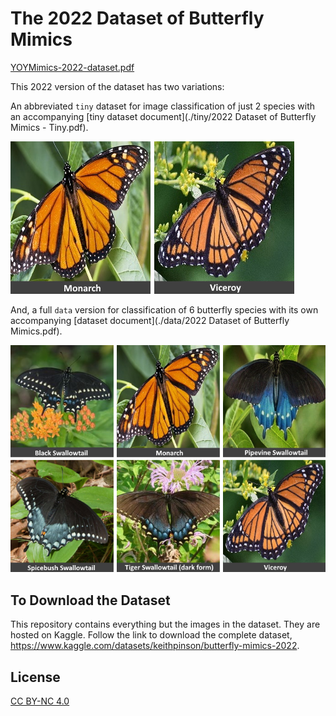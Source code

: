 # The 2022 Dataset of Butterfly Mimics

[YOYMimics-2022-dataset.pdf](YOYMimics-2022-dataset.pdf)

This 2022 version of the dataset has two variations:

An abbreviated `tiny` dataset for image classification of just 2 species with an accompanying
 [tiny dataset document](./tiny/2022 Dataset of Butterfly Mimics - Tiny.pdf).

![the-monarchs-and-viceroys](DocResources/the-monarchs-and-viceroys.png)

And, a full `data` version for classification of 6 butterfly species with its own accompanying [dataset document](./data/2022 Dataset of Butterfly Mimics.pdf).

![the-butterflies](DocResources/the-butterflies.png)

## To Download the Dataset

This repository contains everything but the images in the dataset. They are hosted on Kaggle. Follow the link to download the complete dataset, https://www.kaggle.com/datasets/keithpinson/butterfly-mimics-2022.

## License

[CC BY-NC 4.0](LICENSE)
